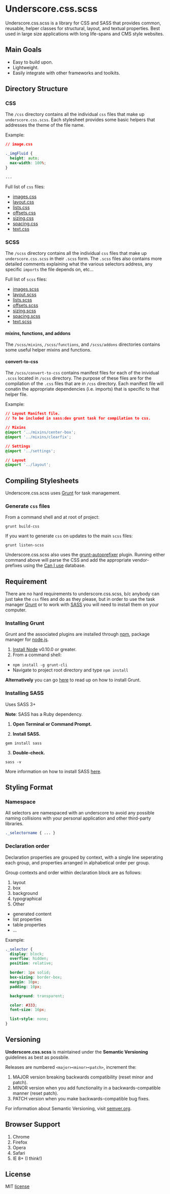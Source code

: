 # Underscore.css.scss

Underscore.css.scss is a library for CSS and SASS that provides common, reusable, helper
classes for structural, layout, and textual properties.  Best used in large size
applications with long life-spans and CMS style websites.

## Main Goals
 - Easy to build upon.
 - Lightweight.
 - Easily integrate with other frameworks and toolkits.

## Directory Structure

### CSS

The `/css` directory contains all the individual `css` files that make up `underscore.css.scss`.  Each stylesheet provides some basic helpers that addresses the theme of the file name.

Example:

  ```css
  // image.css

  ._imgFluid {
    height: auto;
    max-width: 100%;
  }

  ...
  ```

Full list of `css` files:

 - [images.css](https://github.com/defo550/underscoreCSS/blob/master/css/images.css)
 - [layout.css](https://github.com/defo550/underscoreCSS/blob/master/css/layout.css)
 - [lists.css](https://github.com/defo550/underscoreCSS/blob/master/css/lists.css)
 - [offsets.css](https://github.com/defo550/underscoreCSS/blob/master/css/offsets.css)
 - [sizing.css](https://github.com/defo550/underscoreCSS/blob/master/css/sizing.css)
 - [spacing.css](https://github.com/defo550/underscoreCSS/blob/master/css/spacing.css)
 - [text.css](https://github.com/defo550/underscoreCSS/blob/master/css/text.css)

### SCSS

The `/scss` directory contains all the individual `css` files that make up `underscore.css.scss` in their `.scss` form.  The `.scss` files also contains more detailed comments explaining what the various selectors address, any specific `imports` the file depends on, etc...

Full list of `scss` files:

 - [images.scss](https://github.com/defo550/underscoreCSS/blob/master/scss/images.scss)
 - [layout.scss](https://github.com/defo550/underscoreCSS/blob/master/scss/layout.scss)
 - [lists.scss](https://github.com/defo550/underscoreCSS/blob/master/scss/lists.scss)
 - [offsets.scss](https://github.com/defo550/underscoreCSS/blob/master/scss/offsets.scss)
 - [sizing.scss](https://github.com/defo550/underscoreCSS/blob/master/scss/sizing.scss)
 - [spacing.scss](https://github.com/defo550/underscoreCSS/blob/master/scss/spacing.scss)
 - [text.scss](https://github.com/defo550/underscoreCSS/blob/master/scss/text.scss)

#### mixins, functions, and addons

The `/scss/mixins`, `/scss/functions`, and `/scss/addons` directories contains some useful helper mixins and functions.

#### convert-to-css

The `/scss/convert-to-css` contains manifest files for each of the inividual `.scss` located in `/scss` directory.  The purpose of these files are for the compilation of the `.css` files that are in `/css` directory.  Each manifest file will conatin the appropriate dependencies (i.e. imports) that is specific to that helper file.

Example:

  ```css
  // Layout Manifest file.
  // To be included in sass:dev grunt task for compilation to css.

  // Mixins
  @import '../mixins/center-box';
  @import '../mixins/clearfix';

  // Settings
  @import '../settings';

  // Layout
  @import '../layout';
  ```

## Compiling Stylesheets

Underscore.css.scss uses [Grunt](http://gruntjs.com/) for task management.

### Generate `css` files

From a command shell and at root of project:

  ```
  grunt build-css
  ```

If you want to generate `css` on updates to the main `scss` files:

  ```
  grunt listen-scss
  ```

Underscore.css.scss also uses the [grunt-autoprefixer](https://github.com/nDmitry/grunt-autoprefixer) plugin.  Running either command above will parse the CSS and add the appropriate vendor-prefixes using the [Can I use](http://caniuse.com/) database.

## Requirement

There are no hard requirements to underscore.css.scss, b/c anybody can just take the `css` files and do as they please, but in order to use the task manager [Grunt](http://gruntjs.com/) or to work with [SASS](http://sass-lang.com/) you will need to install them on your computer.

### Installing Grunt

Grunt and the associated plugins are installed through [npm](https://www.npmjs.org/),
package manager for [node.js](http://nodejs.org/).

1. [Install Node](http://nodejs.org/) v0.10.0 or greater.
2. From a command shell:
 - `npm install -g grunt-cli`
 - Navigate to project root directory and type `npm install`

**Alternatively** you can go [here](http://gruntjs.com/getting-started) to read
up on how to install Grunt.

### Installing SASS

Uses SASS 3+

**Note**: SASS has a Ruby dependency.

1. **Open Terminal or Command Prompt.**

2. **Install SASS.**

  ```
  gem install sass
  ```

3. **Double-check.**

  ```
  sass -v
  ```

More information on how to install SASS [here](http://sass-lang.com/install).

## Styling Format

### Namespace

All selectors are namespaced with an underscore to avoid any possible naming collisions with your personal application and other third-party libraries.

  ```css
  ._selectorname { ... }
  ```

### Declaration order

Declaration properties are grouped by context, with a single line seperating each group, and properties arranged in alphabetical order per group.

Group contexts and order within declaration block are as follows:

 1. layout
 2. box
 3. background
 4. typographical
 5. Other
  - generated content
  - list properties
  - table properties
  - ...

Example:

  ```css
  ._selector {
    display: block;
    overflow: hidden;
    position: relative;

    border: 1px solid;
    box-sizing: border-box;
    margin: 10px;
    padding: 10px;

    background: transparent;

    color: #333;
    font-size: 16px;

    list-style: none;
  }
```

## Versioning

**Underscore.css.scss** is maintained under the **Semantic Versioning** guidelines as best as possbile.

Releases are numbered `<major><minor><patch>`, increment the:

1. MAJOR version breaking backwards compatibility (reset minor and patch).
2. MINOR version when you add functionality in a backwards-compatible manner (reset patch).
3. PATCH version when you make backwards-compatible bug fixes.

For information about Semantic Versioning, visit [semver.org](http://semver.org/).

## Browser Support
 1. Chrome
 2. Firefox
 3. Opera
 4. Safari
 5. IE 8+ (I think!)

## License

MIT [license](LICENSE.md)

